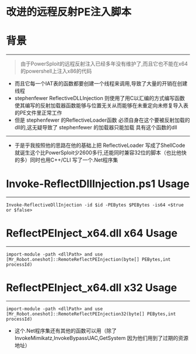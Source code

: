 # 改进的远程反射PE注入脚本
# 背景
___
> 由于PowerSploit的远程反射注入已经多年没有维护了,而且它也不能在x64的powershell上注入x86的代码  
* 而且它每一个IAT表的函数都要创建一个线程来调用,导致了大量的开销在创建线程 
* stephenfewer ReflectiveDLLInjection 则使用了用C以汇编的方式编写函数使其编写的反射加载器函数能够与位置无关从而能够在未重定向未修复导入表的PE文件里正常工作  
* 但是 stephenfewer 的ReflectiveLoader函数 必须自身在这个要被反射加载的dll的,这无疑导致了 stephenfewer 的加载器只能加载 具有这个函数的dll  
____
* 于是乎我按照他的思路在他的基础上把 ReflectiveLoader 写成了ShellCode 就诞生这个比PowerSploit少2600多行,还能同时兼容32位的脚本（也比他快的多）同时也用C++/CLI 写了一个.Net程序集

# Invoke-ReflectDllInjection.ps1 Usage
___
`Invoke-ReflectiveDllInjection -id $id -PEBytes $PEBytes -is64 <$true or $false>` 

# ReflectPEInject_x64.dll x64 Usage
___
`import-module -path <dllPath> and use [Mr_Robot.oneshot]::RemoteReflectPEInjection(byte[] PEBytes,int processId)` 

# ReflectPEInject_x64.dll x32 Usage
___
`import-module -path <dllPath> and use [Mr_Robot.oneshot]::RemoteReflectPEInjection32(byte[] PEBytes,int processId)` 

* 这个.Net程序集还有其他的函数可以用（除了InvokeMimikatz,InvokeBypassUAC,GetSystem 因为他们用到了过期的资源地址）


